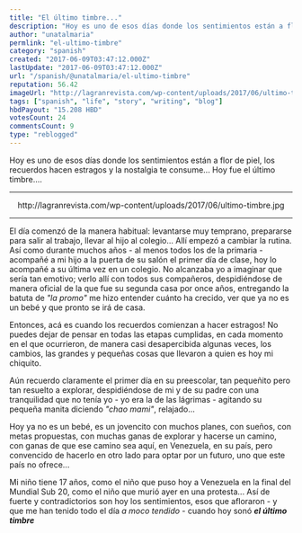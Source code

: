 ```yaml
---
title: "El último timbre..."
description: "Hoy es uno de esos días donde los sentimientos están a flor de piel, los recuerdos hacen estragos y la nostalgia te consume... Hoy fue el último timbr..."
author: "unatalmaria"
permlink: "el-ultimo-timbre"
category: "spanish"
created: "2017-06-09T03:47:12.000Z"
lastUpdate: "2017-06-09T03:47:12.000Z"
url: "/spanish/@unatalmaria/el-ultimo-timbre"
reputation: 56.42
imageUrl: "http://lagranrevista.com/wp-content/uploads/2017/06/ultimo-timbre.jpg"
tags: ["spanish", "life", "story", "writing", "blog"]
hbdPayout: "15.208 HBD"
votesCount: 24
commentsCount: 9
type: "reblogged"
---
```

Hoy es uno de esos días donde los sentimientos están a flor de piel, los recuerdos hacen estragos y la nostalgia te consume... Hoy fue el último timbre....

<hr>

<center>http://lagranrevista.com/wp-content/uploads/2017/06/ultimo-timbre.jpg</center>

<hr>


El día comenzó de la manera habitual: levantarse muy temprano, prepararse para salir al trabajo, llevar al hijo al colegio... Allí empezó a cambiar la rutina. Así como durante muchos años - al menos todos los de la primaria - acompañé a mi hijo a la puerta de su salón el primer día de clase, hoy lo acompañé a su última vez en un colegio. No alcanzaba yo a imaginar que sería tan emotivo; verlo allí con todos sus compañeros, despidiéndose de manera oficial de la que fue su segunda casa por once años, entregando la batuta de *"la promo"* me hizo entender cuánto ha crecido, ver que ya no es un bebé y que pronto se irá de casa.

Entonces, acá es cuando los recuerdos comienzan a hacer estragos! No puedes dejar de pensar en todas las etapas cumplidas, en cada momento en el que ocurrieron, de manera casi desapercibida algunas veces, los cambios, las grandes y pequeñas cosas que llevaron a quien es hoy mi chiquito. 

Aún recuerdo claramente el primer día en su preescolar, tan pequeñito pero tan resuelto a explorar, despidiéndose de mi y de su padre con una tranquilidad que no tenía yo - yo era la de las lágrimas -  agitando su pequeña manita diciendo *"chao mami"*, relajado...

Hoy ya no es un bebé, es un jovencito con muchos planes, con sueños, con metas propuestas, con muchas ganas de explorar y hacerse un camino, con ganas de que ese camino sea aquí, en Venezuela, en su país, pero convencido de hacerlo en otro lado para optar por un futuro, uno que este país no ofrece... 

Mi niño tiene 17 años, como el niño que puso hoy a Venezuela en la final del Mundial Sub 20, como el niño que murió ayer en una protesta... Así de fuerte y contradictorios son hoy los sentimientos, esos que afloraron - y que me han tenido todo el día *a moco tendido* - cuando hoy sonó  ***el último timbre***